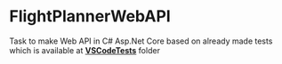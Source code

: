 # FlightPlannerWebAPI

Task to make Web API in C# Asp.Net Core based on already made tests which is available at <b>[VSCodeTests](https://github.com/MarcisPrieditis/FlightPlannerWebAPI/tree/main/VSCodeTests)</b> folder

